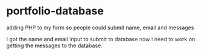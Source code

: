 # portfolio-database
adding PHP to my form so people could submit name, email and messages

I got the name and email input to submit to database now I need to work on getting the messages to the 
database.
